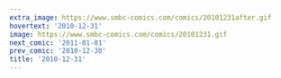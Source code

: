 ```yaml
---
extra_image: https://www.smbc-comics.com/comics/20101231after.gif
hovertext: '2010-12-31'
image: https://www.smbc-comics.com/comics/20101231.gif
next_comic: '2011-01-01'
prev_comic: '2010-12-30'
title: '2010-12-31'
---
```



